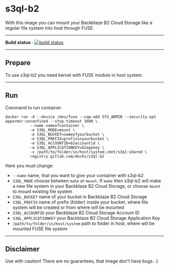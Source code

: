 **s3ql-b2** 
==========
With this image you can mount your Backblaze B2 Cloud Storage like a regular file system into host through FUSE.

----------

**Build status ·** [![build status](https://gitlab.com/docks/s3ql-b2/badges/master/build.svg)](https://gitlab.com/docks/s3ql-b2/commits/master) 

----------

**Prepare**
-----------
To use s3ql-b2 you need kernel with FUSE module in host system. 

----------

**Run**
-------
Command to run container:
```
docker run -d --device /dev/fuse --cap-add SYS_ADMIN --security-opt apparmor:unconfined --stop-timeout 3600 \
           --name nameofcontainer \
           -e S3QL_MODE=mount \
           -e S3QL_BUCKET=nameofyourbucket \
           -e S3QL_PREFIX=prefixinyourbucket \
           -e S3QL_ACCOUNTID=b2accountid \
           -e S3QL_APPLICATIONKEY=b2appkey \
           -v /path/to/folder/in/host/system:/mnt/s3ql:shared \
           registry.gitlab.com/docks/s3ql-b2
```
Here you must change:

- `--name` name, that you want to give your container with s3ql-b2
- `S3QL_MODE` choose between `make` or `mount`. If `make` then s3ql-b2 will make a new file system in your Backblaze B2 Cloud Storage, or choose `mount` to mount existing file system
- `S3QL_BUCKET` name of your bucket in Backblaze B2 Cloud Storage
- `S3QL_PREFIX` name of prefix (folder) inside your bucket, where file system will be created or from where will be mounted
- `S3QL_ACCOUNTID` your Backblaze B2 Cloud Storage Account ID
- `S3QL_APPLICATIONKEY` your Backblaze B2 Cloud Storage Application Key
- `/path/to/folder/in/host/system` path to folder in host, where will be mounted FUSE file system

----------

**Disclaimer**
--------------
Use with caution! There are no guarantees, that image don't have bugs. :)
